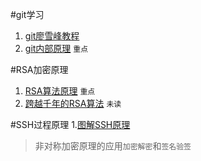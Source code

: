 #git学习
1. [git廖雪峰教程](https://www.liaoxuefeng.com/wiki/0013739516305929606dd18361248578c67b8067c8c017b000)
2. [git内部原理](https://git-scm.com/book/zh/v2/Git-%E5%86%85%E9%83%A8%E5%8E%9F%E7%90%86-%E5%BA%95%E5%B1%82%E5%91%BD%E4%BB%A4%E5%92%8C%E9%AB%98%E5%B1%82%E5%91%BD%E4%BB%A4) `重点`

#RSA加密原理
1. [RSA算法原理](http://blog.jobbole.com/42699/) `重点`
2. [跨越千年的RSA算法](http://www.matrix67.com/blog/archives/5100) `未读`

#SSH过程原理
1.[图解SSH原理](https://www.jianshu.com/p/33461b619d53)
>非对称加密原理的应用`加密解密`和`签名验签`